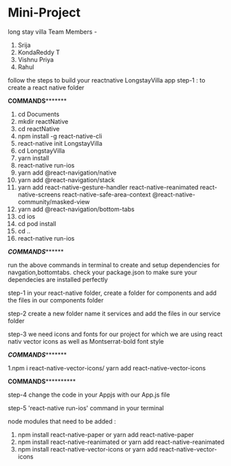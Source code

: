 # Mini-Project
long stay villa
Team Members - 
1. Srija
2. KondaReddy T
3. Vishnu Priya
4. Rahul


follow the steps to build your reactnative LongstayVilla app
step-1 : to create a react native folder 



**********COMMANDS*****************
1. cd Documents
2. mkdir reactNative
3. cd reactNative
4. npm install -g react-native-cli
5. react-native init LongstayVilla
6. cd LongstayVilla
7. yarn install
8. react-native run-ios
9. yarn add @react-navigation/native
10. yarn add @react-navigation/stack
11. yarn add react-native-gesture-handler react-native-reanimated react-native-screens react-native-safe-area-context @react-native-community/masked-view
12. yarn add @react-navigation/bottom-tabs
13. cd ios
14. cd pod install
15. cd ..
16. react-native run-ios


***********COMMANDS*****************



run the above commands in terminal to create and setup dependencies for navgation,bottomtabs.
check your package.json to make sure your dependecies are installed perfectly


step-1
in your react-native folder, create a folder for components and add the files in our components folder 

step-2
create a new folder name it services and add the files in our service folder

step-3 
we need icons and fonts for our project for which we are using react nativ vector icons as well as Montserrat-bold font style


*****************COMMANDS************************

1.npm i react-native-vector-icons/ yarn add react-native-vector-icons


****************COMMANDS**************************



step-4
change the code in your Appjs with our App.js file 

step-5
'react-native run-ios' command in your terminal

node modules that need to be added :

1. npm install react-native-paper or yarn add react-native-paper
2. npm install react-native-reanimated or yarn add react-native-reanimated 
3. npm install react-native-vector-icons or yarn add react-native-vector-icons
